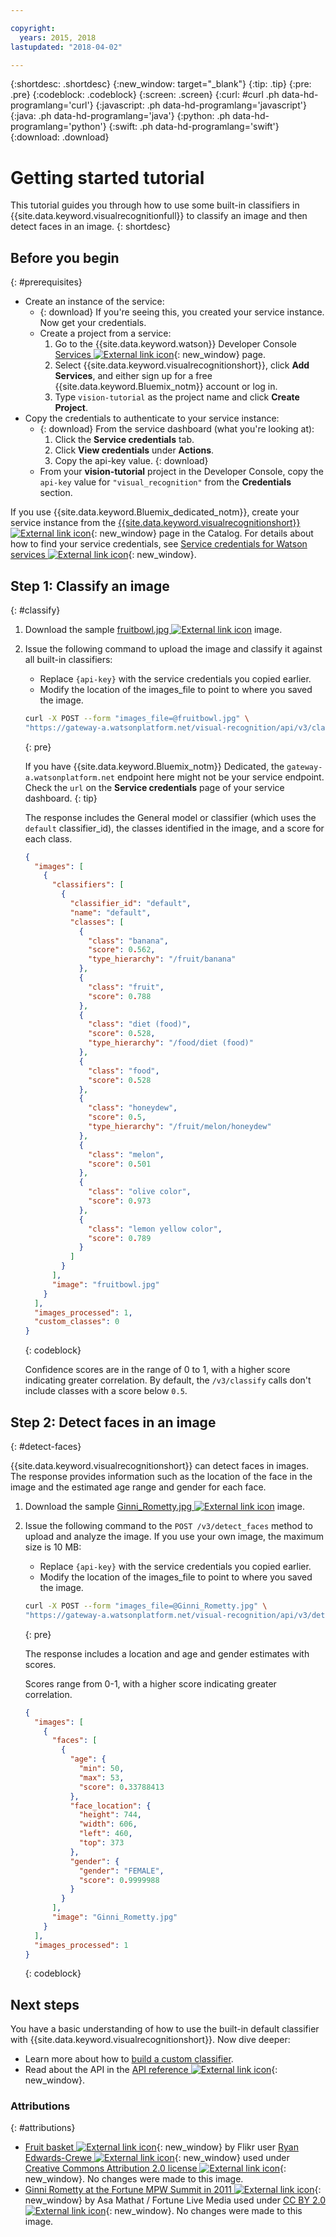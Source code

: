```yaml
---

copyright:
  years: 2015, 2018
lastupdated: "2018-04-02"

---
```


{:shortdesc: .shortdesc}
{:new_window: target="_blank"}
{:tip: .tip}
{:pre: .pre}
{:codeblock: .codeblock}
{:screen: .screen}
{:curl: #curl .ph data-hd-programlang='curl'}
{:javascript: .ph data-hd-programlang='javascript'}
{:java: .ph data-hd-programlang='java'}
{:python: .ph data-hd-programlang='python'}
{:swift: .ph data-hd-programlang='swift'}
{:download: .download}

# Getting started tutorial

This tutorial guides you through how to use some built-in classifiers in {{site.data.keyword.visualrecognitionfull}} to classify an image and then detect faces in an image.
{: shortdesc}

## Before you begin
{: #prerequisites}

- Create an instance of the service:
    - {: download} If you're seeing this, you created your service instance. Now get your credentials.
    - Create a project from a service:
        1.  Go to the {{site.data.keyword.watson}} Developer Console [Services ![External link icon](../../icons/launch-glyph.svg "External link icon")](https://console.{DomainName}/developer/watson/services){: new_window} page.
        1.  Select {{site.data.keyword.visualrecognitionshort}}, click **Add Services**, and either sign up for a free {{site.data.keyword.Bluemix_notm}} account or log in.
        1.  Type `vision-tutorial` as the project name and click **Create Project**.
- Copy the credentials to authenticate to your service instance:
    - {: download} From the service dashboard (what you're looking at):
        1.  Click the **Service credentials** tab.
        1.  Click **View credentials** under **Actions**.
        1.  Copy the api-key value.
        {: download}
    - From your **vision-tutorial** project in the Developer Console, copy the `api-key` value for `"visual_recognition"` from the  **Credentials** section.

<!-- Remove this text after dedicated instances have the Developer Console: begin -->

If you use {{site.data.keyword.Bluemix_dedicated_notm}}, create your service instance from the [{{site.data.keyword.visualrecognitionshort}} ![External link icon](../../icons/launch-glyph.svg "External link icon")](https://console.{DomainName}/catalog/services/visual-recognition/){: new_window} page in the Catalog. For details about how to find your service credentials, see [Service credentials for Watson services ![External link icon](../../icons/launch-glyph.svg "External link icon")](/docs/services/watson/getting-started-credentials.html#getting-credentials-manually){: new_window}.

<!-- Remove this text after dedicated instances have the Developer Console: end -->

## Step 1: Classify an image
{: #classify}

1.  Download the sample <a target="_blank" href="https://watson-developer-cloud.github.io/doc-tutorial-downloads/visual-recognition/fruitbowl.jpg" download="fruitbowl.jpg">fruitbowl.jpg <img src="../../icons/launch-glyph.svg" alt="External link icon" title="External link icon" class="style-scope doc-content"></a> image.
1.  Issue the following command to upload the image and classify it against all built-in classifiers:
    - Replace `{api-key}` with the service credentials you copied earlier.
    - Modify the location of the images\_file to point to where you saved the image.

    ```bash
    curl -X POST --form "images_file=@fruitbowl.jpg" \
    "https://gateway-a.watsonplatform.net/visual-recognition/api/v3/classify?api_key={api-key}&version=2016-05-20"
    ```
    {: pre}

    If you have {{site.data.keyword.Bluemix_notm}} Dedicated, the `gateway-a.watsonplatform.net` endpoint here might not be your service endpoint. Check the `url` on the **Service credentials** page of your service dashboard.
    {: tip}

    The response includes the General model or classifier (which uses the `default` classifier_id), the classes identified in the image, and a score for each class.

    ```json
    {
      "images": [
        {
          "classifiers": [
            {
              "classifier_id": "default",
              "name": "default",
              "classes": [
                {
                  "class": "banana",
                  "score": 0.562,
                  "type_hierarchy": "/fruit/banana"
                },
                {
                  "class": "fruit",
                  "score": 0.788
                },
                {
                  "class": "diet (food)",
                  "score": 0.528,
                  "type_hierarchy": "/food/diet (food)"
                },
                {
                  "class": "food",
                  "score": 0.528
                },
                {
                  "class": "honeydew",
                  "score": 0.5,
                  "type_hierarchy": "/fruit/melon/honeydew"
                },
                {
                  "class": "melon",
                  "score": 0.501
                },
                {
                  "class": "olive color",
                  "score": 0.973
                },
                {
                  "class": "lemon yellow color",
                  "score": 0.789
                }
              ]
            }
          ],
          "image": "fruitbowl.jpg"
        }
      ],
      "images_processed": 1,
      "custom_classes": 0
    }
    ```
    {: codeblock}

    Confidence scores are in the range of 0 to 1, with a higher score indicating greater correlation. By default, the `/v3/classify` calls don't include classes with a score below `0.5`.

## Step 2: Detect faces in an image
{: #detect-faces}

{{site.data.keyword.visualrecognitionshort}} can detect faces in images. The response provides information such as the location of the face in the image and the estimated age range and gender for each face.

1.  Download the sample <a target="_blank" href="https://watson-developer-cloud.github.io/doc-tutorial-downloads/visual-recognition/Ginni_Rometty_at_the_Fortune_MPW_Summit_in_2011.jpg" download="">Ginni_Rometty.jpg <img src="../../icons/launch-glyph.svg" alt="External link icon" title="External link icon" class="style-scope doc-content"></a> image.
1.  Issue the following command to the `POST /v3/detect_faces` method to upload and analyze the image. If you use your own image, the maximum size is 10 MB:
    - Replace `{api-key}` with the service credentials you copied earlier.
    - Modify the location of the images\_file to point to where you saved the image.

    ```bash
    curl -X POST --form "images_file=@Ginni_Rometty.jpg" \
    "https://gateway-a.watsonplatform.net/visual-recognition/api/v3/detect_faces?api_key={api-key}&version=2016-05-20"
    ```
    {: pre}

    The response includes a location and age and gender estimates with scores.

    Scores range from 0-1, with a higher score indicating greater correlation.

    ```json
    {
      "images": [
        {
          "faces": [
            {
              "age": {
                "min": 50,
                "max": 53,
                "score": 0.33788413
              },
              "face_location": {
                "height": 744,
                "width": 606,
                "left": 460,
                "top": 373
              },
              "gender": {
                "gender": "FEMALE",
                "score": 0.9999988
              }
            }
          ],
          "image": "Ginni_Rometty.jpg"
        }
      ],
      "images_processed": 1
    }
    ```
    {: codeblock}

## Next steps

You have a basic understanding of how to use the built-in default classifier with {{site.data.keyword.visualrecognitionshort}}. Now dive deeper:

- Learn more about how to [build a custom classifier](/docs/services/visual-recognition/tutorial-custom-classifier.html).
- Read about the API in the [API reference ![External link icon](../../icons/launch-glyph.svg "External link icon")](https://www.ibm.com/watson/developercloud/visual-recognition/api/v3/){: new_window}.

### Attributions
{: #attributions}

- [Fruit basket ![External link icon](../../icons/launch-glyph.svg "External link icon")](https://flic.kr/p/JPHES){: new_window} by Flikr user [Ryan Edwards-Crewe ![External link icon](../../icons/launch-glyph.svg "External link icon")](https://www.flickr.com/photos/ryanec/){: new_window} used under [Creative Commons Attribution 2.0 license ![External link icon](../../icons/launch-glyph.svg "External link icon")](http://creativecommons.org/licenses/by/2.0/deed.en){: new_window}. No changes were made to this image.
- [Ginni Rometty at the Fortune MPW Summit in 2011 ![External link icon](../../icons/launch-glyph.svg "External link icon")](https://commons.wikimedia.org/wiki/File:Ginni_Rometty_at_the_Fortune_MPW_Summit_in_2011.jpg){: new_window} by Asa Mathat / Fortune Live Media used under [CC BY 2.0 ![External link icon](../../icons/launch-glyph.svg "External link icon")](https://creativecommons.org/licenses/by/2.0/legalcode){: new_window}.  No changes were made to this image.